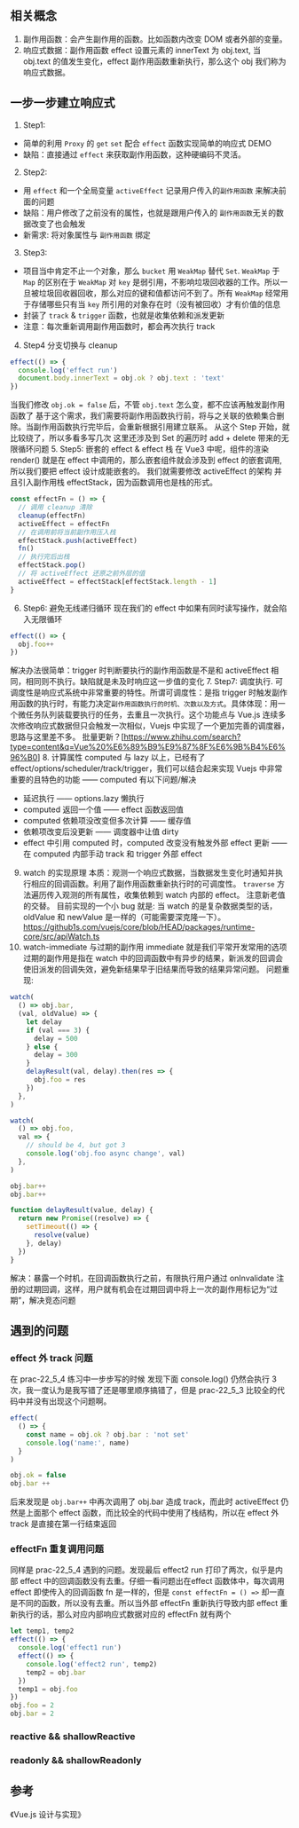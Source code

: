 ## 相关概念

1. 副作用函数：会产生副作用的函数。比如函数内改变 DOM 或者外部的变量。
2. 响应式数据：副作用函数 effect 设置元素的 innerText 为 obj.text, 当 obj.text 的值发生变化，effect 副作用函数重新执行，那么这个 obj 我们称为响应式数据。

## 一步一步建立响应式
1. Step1: 
  - 简单的利用 `Proxy` 的 `get` `set` 配合 `effect` 函数实现简单的响应式 DEMO
  - 缺陷：直接通过 `effect` 来获取副作用函数，这种硬编码不灵活。
2. Step2: 
  - 用 `effect` 和一个全局变量 `activeEffect` 记录用户传入的`副作用函数` 来解决前面的问题
  - 缺陷：用户修改了之前没有的属性，也就是跟用户传入的 `副作用函数`无关的数据改变了也会触发
  - 新需求: 将对象属性与 `副作用函数` 绑定
3. Step3:
  - 项目当中肯定不止一个对象，那么 `bucket` 用 `WeakMap` 替代 `Set`. `WeakMap` 于 `Map` 的区别在于 `WeakMap` 对 `key` 是弱引用，不影响垃圾回收器的工作。所以一旦被垃圾回收器回收，那么对应的键和值都访问不到了。所有 `WeakMap` 经常用于存储哪些只有当 `key` 所引用的对象存在时（没有被回收）才有价值的信息
  - 封装了 `track` & `trigger` 函数，也就是收集依赖和派发更新
  - 注意：每次重新调用副作用函数时，都会再次执行 track
4. Step4
分支切换与 cleanup
```js
effect(() => {
  console.log('effect run')
  document.body.innerText = obj.ok ? obj.text : 'text'
})
```
当我们修改 `obj.ok = false` 后，不管 `obj.text` 怎么变，都不应该再触发副作用函数了
基于这个需求，我们需要将副作用函数执行前，将与之关联的依赖集合删除。当副作用函数执行完毕后，会重新根据引用建立联系。
从这个 Step 开始，就比较绕了，所以多看多写几次
这里还涉及到 Set 的遍历时 add + delete 带来的无限循环问题
5. Step5: 
嵌套的 effect & effect 栈
在 Vue3 中呢，组件的渲染 render() 就是在 effect 中调用的，那么嵌套组件就会涉及到 effect 的嵌套调用, 所以我们要把 effect 设计成能嵌套的。
我们就需要修改 activeEffect 的架构 并且引入副作用栈 effectStack，因为函数调用也是栈的形式。
```js
const effectFn = () => {
  // 调用 cleanup 清除
  cleanup(effectFn)
  activeEffect = effectFn
  // 在调用前将当前副作用压入栈
  effectStack.push(activeEffect)
  fn()
  // 执行完后出栈
  effectStack.pop()
  // 将 activeEffect 还原之前外层的值
  activeEffect = effectStack[effectStack.length - 1]
}
```
6. Step6: 避免无线递归循环
现在我们的 effect 中如果有同时读写操作，就会陷入无限循环
```js
effect(() => {
  obj.foo++
})
```
解决办法很简单：trigger 时判断要执行的副作用函数是不是和 activeEffect 相同，相同则不执行。缺陷就是未及时响应这一步值的变化
7. Step7: 调度执行.
可调度性是响应式系统中非常重要的特性。所谓可调度性：是指 trigger 时触发副作用函数的执行时，有能力决定`副作用函数执行的时机、次数以及方式`。具体体现：用一个微任务队列装载要执行的任务，去重且一次执行。这个功能点与 Vue.js 连续多次修改响应式数据但只会触发一次相似，Vuejs 中实现了一个更加完善的调度器，思路与这里差不多。
批量更新？[https://www.zhihu.com/search?type=content&q=Vue%20%E6%89%B9%E9%87%8F%E6%9B%B4%E6%96%B0]
8. 计算属性 computed 与 lazy
以上，已经有了 effect/options/scheduler/track/trigger，我们可以结合起来实现 Vuejs 中非常重要的且特色的功能 —— computed
有以下问题/解决
  - 延迟执行 —— options.lazy 懒执行
  - computed 返回一个值 —— effect 函数返回值 
  - computed 依赖项没改变但多次计算 —— 缓存值
  - 依赖项改变后没更新 —— 调度器中让值 dirty
  - effect 中引用 computed 时，computed 改变没有触发外部 effect 更新 —— 在 computed 内部手动 track 和 trigger 外部 effect
9. watch 的实现原理
本质：观测一个响应式数据，当数据发生变化时通知并执行相应的回调函数。利用了副作用函数重新执行时的可调度性。
`traverse` 方法遍历传入观测的所有属性，收集依赖到 watch 内部的 effect。
注意新老值的交替。
目前实现的一个小 bug 就是: 当 watch 的是复杂数据类型的话，oldValue 和 newValue 是一样的（可能需要深克隆一下）。
https://github1s.com/vuejs/core/blob/HEAD/packages/runtime-core/src/apiWatch.ts
10. watch-immediate 与过期的副作用
immediate 就是我们平常开发常用的选项
过期的副作用是指在 watch 中的回调函数中有异步的结果，新派发的回调会使旧派发的回调失效，避免新结果早于旧结果而导致的结果异常问题。
问题重现:
```js
watch(
  () => obj.bar,
  (val, oldValue) => {
    let delay
    if (val === 3) {
      delay = 500
    } else {
      delay = 300
    }
    delayResult(val, delay).then(res => {
      obj.foo = res
    })
  },
)

watch(
  () => obj.foo,
  val => {
    // should be 4, but got 3
    console.log('obj.foo async change', val)
  },
)

obj.bar++
obj.bar++

function delayResult(value, delay) {
  return new Promise((resolve) => {
    setTimeout(() => {
      resolve(value)
    }, delay)
  })
}
```
解决：暴露一个时机，在回调函数执行之前，有限执行用户通过 onInvalidate 注册的过期回调，这样，用户就有机会在过期回调中将上一次的副作用标记为“过期”，解决竞态问题
## 遇到的问题
### effect 外 track 问题
在 prac-22_5_4 练习中一步步写的时候 发现下面 console.log() 仍然会执行 3 次，我一度认为是我写错了还是哪里顺序搞错了，但是 prac-22_5_3 比较全的代码中并没有出现这个问题啊。
```js
effect(
  () => {
    const name = obj.ok ? obj.bar : 'not set'
    console.log('name:', name)
  }
) 

obj.ok = false
obj.bar ++
```
后来发现是 `obj.bar++` 中再次调用了 obj.bar 造成 track，而此时 activeEffect 仍然是上面那个 effect 函数，而比较全的代码中使用了栈结构，所以在 effect 外 track 是直接在第一行结束返回
### effectFn 重复调用问题
同样是 prac-22_5_4 遇到的问题。发现最后 effect2 run 打印了两次，似乎是内部 effect 中的回调函数没有去重。仔细一看问题出在effect 函数体中，每次调用 effect 即使传入的回调函数 fn 是一样的，但是 `const effectFn = () =>` 却一直是不同的函数，所以没有去重。所以当外部 effectFn 重新执行导致内部 effect 重新执行的话，那么对应内部响应式数据对应的 effectFn 就有两个
```js
let temp1, temp2
effect(() => {
  console.log('effect1 run')
  effect(() => {
    console.log('effect2 run', temp2)
    temp2 = obj.bar
  })
  temp1 = obj.foo
})
obj.foo = 2
obj.bar = 2
```
### reactive && shallowReactive
### readonly && shallowReadonly
## 参考
《Vue.js 设计与实现》